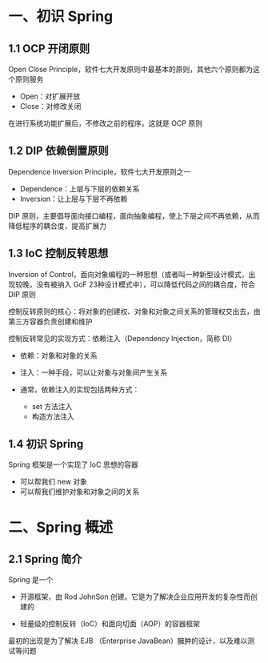 # 一、初识 Spring

## 1.1 OCP 开闭原则

Open Close Principle，软件七大开发原则中最基本的原则，其他六个原则都为这个原则服务

- Open：对扩展开放
- Close：对修改关闭

在进行系统功能扩展后，不修改之前的程序，这就是 OCP 原则



## 1.2 DIP 依赖倒置原则

Dependence Inversion Principle，软件七大开发原则之一

- Dependence：上层与下层的依赖关系
- Inversion：让上层与下层不再依赖

DIP 原则，主要倡导面向接口编程，面向抽象编程，使上下层之间不再依赖，从而降低程序的耦合度，提高扩展力



## 1.3 IoC 控制反转思想

Inversion of Control，面向对象编程的一种思想（或者叫一种新型设计模式，出现较晚，没有被纳入 GoF 23种设计模式中），可以降低代码之间的耦合度，符合 DIP 原则

控制反转原则的核心：将对象的创建权、对象和对象之间关系的管理权交出去，由第三方容器负责创建和维护

控制反转常见的实现方式：依赖注入（Dependency Injection，简称 DI）

- 依赖：对象和对象的关系
- 注入：一种手段，可以让对象与对象间产生关系

- 通常，依赖注入的实现包括两种方式：
  - set 方法注入
  - 构造方法注入



## 1.4 初识 Spring

Spring 框架是一个实现了 IoC 思想的容器

- 可以帮我们 new 对象
- 可以帮我们维护对象和对象之间的关系







# 二、Spring 概述

## 2.1 Spring 简介

Spring 是一个

- 开源框架，由 Rod JohnSon 创建。它是为了解决企业应用开发的复杂性而创建的

- 轻量级的控制反转（IoC）和面向切面（AOP）的容器框架

最初的出现是为了解决 EJB （Enterprise JavaBean）臃肿的设计，以及难以测试等问题